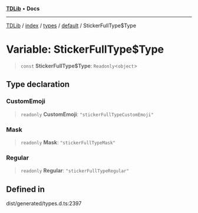 [**TDLib**](../../../../../../README.md) • **Docs**

***

[TDLib](../../../../../../modules.md) / [index](../../../../../README.md) / [types](../../../README.md) / [default](../README.md) / StickerFullType$Type

# Variable: StickerFullType$Type

> `const` **StickerFullType$Type**: `Readonly`\<`object`\>

## Type declaration

### CustomEmoji

> `readonly` **CustomEmoji**: `"stickerFullTypeCustomEmoji"`

### Mask

> `readonly` **Mask**: `"stickerFullTypeMask"`

### Regular

> `readonly` **Regular**: `"stickerFullTypeRegular"`

## Defined in

dist/generated/types.d.ts:2397
